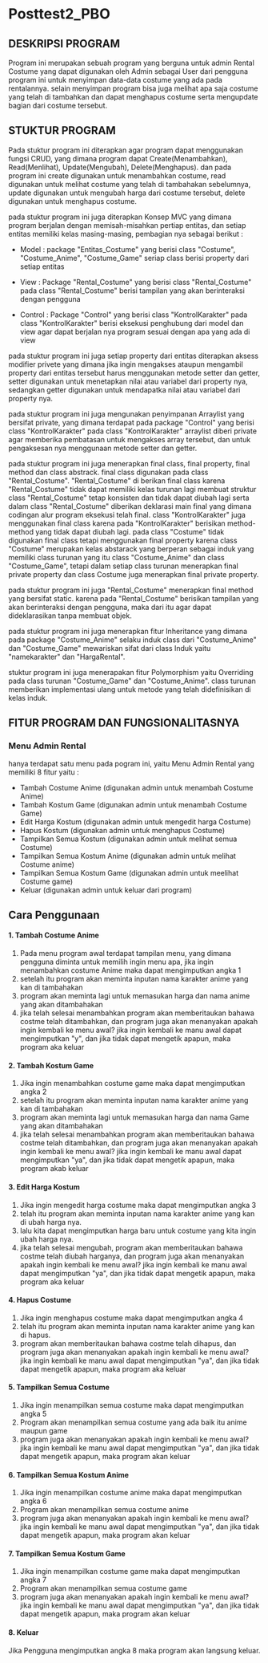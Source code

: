 # Posttest2_PBO
## DESKRIPSI PROGRAM
Program ini merupakan sebuah program yang berguna untuk admin Rental Costume yang dapat digunakan oleh Admin sebagai User dari pengguna program ini untuk menyimpan data-data costume yang ada pada rentalannya. selain menyimpan program bisa juga melihat apa saja costume yang telah di tambahkan dan dapat menghapus costume serta mengupdate bagian dari costume tersebut.
## STUKTUR PROGRAM
Pada stuktur program ini diterapkan agar program dapat menggunakan fungsi CRUD, yang dimana program dapat Create(Menambahkan), Read(Menlihat), Update(Mengubah), Delete(Menghapus). dan pada program ini create digunakan untuk menambahkan costume, read digunakan untuk melihat costume yang telah di tambahakan sebelumnya, update digunakan untuk mengubah harga dari costume tersebut, delete digunakan untuk menghapus costume.

pada stuktur program ini juga diterapkan Konsep MVC yang dimana program berjalan dengan memisah-misahkan pertiap entitas, dan setiap entitas memiliki kelas masing-masing, pembagian nya sebagai berikut :

- Model : package "Entitas_Costume" yang berisi class "Costume", "Costume_Anime", "Costume_Game" seriap class berisi property dari setiap entitas

- View : Package "Rental_Costume" yang berisi class "Rental_Costume" pada class "Rental_Costume" berisi tampilan yang akan berinteraksi dengan pengguna
  
- Control : Package "Control" yang berisi class "KontrolKarakter" pada class "KontrolKarakter" berisi eksekusi penghubung dari model dan view agar dapat berjalan nya program sesuai dengan apa yang ada di view

pada stuktur program ini juga setiap property dari entitas diterapkan aksess modifier privete yang dimana jika ingin mengakses ataupun mengambil property dari entitas tersebut harus menggunakan metode setter dan getter, setter digunakan untuk menetapkan nilai atau variabel dari property nya, sedangkan getter digunakan untuk mendapatka nilai atau variabel dari property nya.

pada stuktur program ini juga mengunakan penyimpanan Arraylist yang bersifat private, yang dimana terdapat pada package  "Control" yang berisi class "KontrolKarakter" pada class "KontrolKarakter" arraylist diberi private agar memberika pembatasan untuk mengakses array tersebut, dan untuk pengaksesan nya menggunaan metode setter dan getter.

pada stuktur program ini juga menerapkan final class, final property, final method dan class abstrack.
final class digunakan pada class "Rental_Costume". "Rental_Costume" di berikan final class karena "Rental_Costume" tidak dapat memiliki kelas turunan lagi membuat struktur class "Rental_Costume" tetap konsisten dan tidak dapat diubah lagi serta dalam class "Rental_Costume" diberikan deklarasi main final yang dimana codingan alur program eksekusi telah final. 
class "KontrolKarakter" juga menggunakan final class karena pada "KontrolKarakter" berisikan method-method yang tidak dapat diubah lagi.
pada class "Costume" tidak digunakan final class tetapi menggunakan final property karena class "Costume" merupakan kelas abstarack yang berperan sebagai induk yang memiliki class turunan yang itu class "Costume_Anime" dan class "Costume_Game", tetapi dalam setiap class turunan menerapkan final private property dan class Costume juga menerapkan final private property.

pada stuktur program ini juga "Rental_Costume" menerapkan final method yang bersifat static. karena pada "Rental_Costume" berisikan tampilan yang akan berinteraksi dengan pengguna, maka dari itu agar dapat dideklarasikan tanpa membuat objek.

pada stuktur program ini juga menerapkan fitur Inheritance yang dimana pada package "Costume_Anime" selaku induk class dari "Costume_Anime" dan "Costume_Game" mewariskan sifat dari class Induk yaitu "namekarakter" dan "HargaRental".

stuktur program ini juga menerapakan fitur Polymorphism yaitu Overriding pada class turunan "Costume_Game" dan "Costume_Anime". class turunan memberikan implementasi ulang untuk metode yang telah didefinisikan di kelas induk.

## FITUR PROGRAM DAN FUNGSIONALITASNYA
### Menu Admin Rental
hanya terdapat satu menu pada pogram ini, yaitu Menu Admin Rental yang memiliki 8 fitur yaitu :

- Tambah Costume Anime (digunakan admin untuk menambah Costume Anime)
- Tambah Kostum Game (digunakan admin untuk menambah Costume Game)
- Edit Harga Kostum (digunakan admin untuk mengedit harga Costume)
- Hapus Kostum (digunakan admin untuk menghapus Costume)
- Tampilkan Semua Kostum (digunakan admin untuk melihat semua Costume)
- Tampilkan Semua Kostum Anime (digunakan admin untuk melihat Costume anime)
- Tampilkan Semua Kostum Game (digunakan admin untuk meelihat Costume game)
- Keluar (digunakan admin untuk keluar dari program)

## Cara Penggunaan 
#### 1. Tambah Costume Anime
1. Pada menu program awal terdapat tampilan menu, yang dimana pengguna diminta untuk memilih ingin menu apa, jika ingin menambahkan costume Anime maka dapat mengimputkan angka 1
2. setelah itu program akan meminta inputan nama karakter anime yang kan di tambahakan
3. program akan meminta lagi untuk memasukan harga dan nama anime yang akan ditambahakan
4. jika telah selesai menambahkan program akan memberitaukan bahawa costme telah ditambahkan, dan program juga akan menanyakan apakah ingin kembali ke menu awal? jika ingin kembali ke manu awal dapat mengimputkan "y", dan jika tidak dapat mengetik apapun, maka program aka keluar
#### 2. Tambah Kostum Game
1. Jika ingin menambahkan costume game maka dapat mengimputkan angka 2
2. setelah itu program akan meminta inputan nama karakter anime yang kan di tambahakan
3. program akan meminta lagi untuk memasukan harga dan nama Game yang akan ditambahakan
4. jika telah selesai menambahkan program akan memberitaukan bahawa costme telah ditambahkan, dan program juga akan menanyakan apakah ingin kembali ke menu awal? jika ingin kembali ke manu awal dapat mengimputkan "ya", dan jika tidak dapat mengetik apapun, maka program akab keluar
#### 3. Edit Harga Kostum 
1. Jika ingin mengedit harga costume maka dapat mengimputkan angka 3
2. telah itu program akan meminta inputan nama karakter anime yang kan di ubah harga nya.
3. lalu kita dapat mengimputkan harga baru untuk costume yang kita ingin ubah harga nya.
4. jika telah selesai mengubah, program akan memberitaukan bahawa costme telah diubah harganya, dan program juga akan menanyakan apakah ingin kembali ke menu awal? jika ingin kembali ke manu awal dapat mengimputkan "ya", dan jika tidak dapat mengetik apapun, maka program aka keluar
#### 4. Hapus Costume
1. Jika ingin menghapus costume maka dapat mengimputkan angka 4
2. telah itu program akan meminta inputan nama karakter anime yang kan di hapus.
3. program akan memberitaukan bahawa costme telah dihapus, dan program juga akan menanyakan apakah ingin kembali ke menu awal? jika ingin kembali ke manu awal dapat mengimputkan "ya", dan jika tidak dapat mengetik apapun, maka program aka keluar
#### 5. Tampilkan Semua Costume
1. Jika ingin menampilkan semua costume maka dapat mengimputkan angka 5
2. Program akan menampilkan semua costume yang ada baik itu anime maupun game
3. program juga akan menanyakan apakah ingin kembali ke menu awal? jika ingin kembali ke manu awal dapat mengimputkan "ya", dan jika tidak dapat mengetik apapun, maka program akan keluar
#### 6. Tampilkan Semua Kostum Anime
1. Jika ingin menampilkan costume anime maka dapat mengimputkan angka 6
2. Program akan menampilkan semua costume anime
3. program juga akan menanyakan apakah ingin kembali ke menu awal? jika ingin kembali ke manu awal dapat mengimputkan "ya", dan jika tidak dapat mengetik apapun, maka program akan keluar
#### 7. Tampilkan Semua Kostum Game
1. Jika ingin menampilkan costume game maka dapat mengimputkan angka 7
2. Program akan menampilkan semua costume game
3. program juga akan menanyakan apakah ingin kembali ke menu awal? jika ingin kembali ke manu awal dapat mengimputkan "ya", dan jika tidak dapat mengetik apapun, maka program akan keluar
#### 8. Keluar 
Jika Pengguna mengimputkan angka 8 maka program akan langsung keluar.


